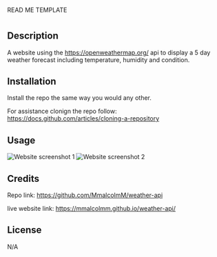 READ ME TEMPLATE 

# <Your-Project-Title>

## Description

A website using the https://openweathermap.org/ api to display a 5 day weather forecast including temperature, humidity and condition. 



## Installation

Install the repo the same way you would any other.

For assistance clonign the repo follow: https://docs.github.com/articles/cloning-a-repository

## Usage

 ![Website screenshot 1](<assets/images/Screenshot 2024-04-10 at 2.53.53 PM.png>)
![Website screenshot 2](<assets/images/Screenshot 2024-04-10 at 2.54.08 PM.png>)
## Credits

Repo link: https://github.com/MmalcolmM/weather-api

live website link: https://mmalcolmm.github.io/weather-api/



## License

N/A

